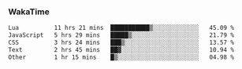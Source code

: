 ### WakaTime

<!--START_SECTION:waka-->

```txt
Lua          11 hrs 21 mins  ███████████▒░░░░░░░░░░░░░   45.09 %
JavaScript   5 hrs 29 mins   █████▒░░░░░░░░░░░░░░░░░░░   21.79 %
CSS          3 hrs 24 mins   ███▒░░░░░░░░░░░░░░░░░░░░░   13.57 %
Text         2 hrs 45 mins   ██▓░░░░░░░░░░░░░░░░░░░░░░   10.94 %
Other        1 hr 15 mins    █▒░░░░░░░░░░░░░░░░░░░░░░░   04.98 %
```

<!--END_SECTION:waka-->
